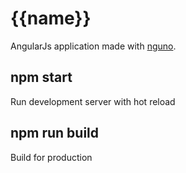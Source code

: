 # {{name}}

AngularJs application made with [nguno](https://github.com/pmarino84/create-ng-app).

## npm start

Run development server with hot reload

## npm run build

Build for production